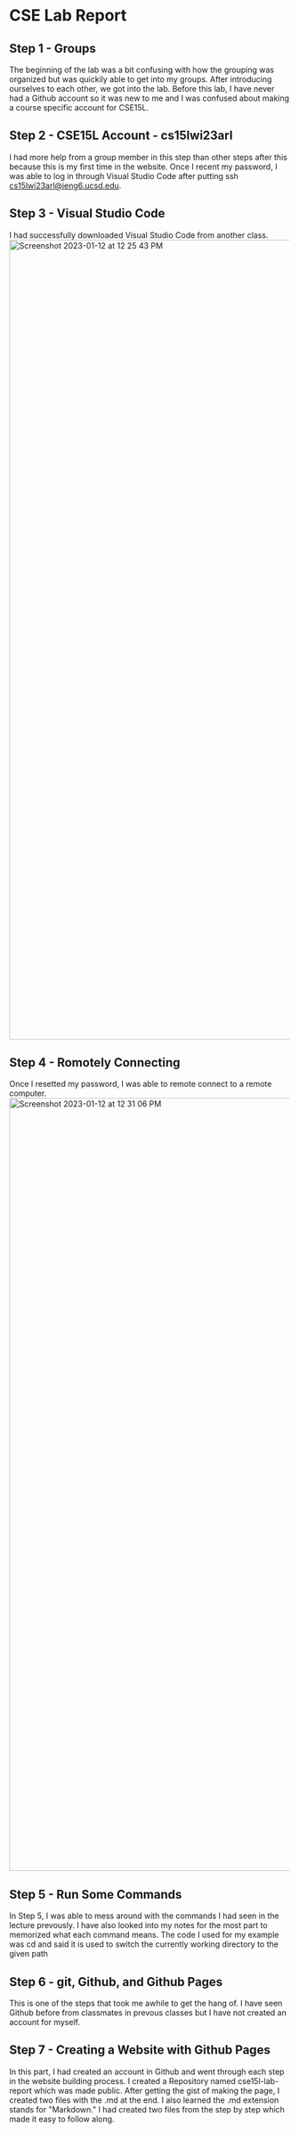 # CSE Lab Report
## Step 1 - Groups
 The beginning of the lab was a bit confusing with how the grouping was organized but was quickily able to get into my groups. After introducing ourselves to each other, we got into the lab. Before this lab, I have never had a Github account so it was new to me and I was confused about making a course specific account for CSE15L. 
 
 ## Step 2 - CSE15L Account - cs15lwi23arl
  I had more help from a group member in this step than other steps after this because this is my first time 
  in the website. Once I recent my password, I was able to log in through Visual Studio Code after putting 
  ssh cs15lwi23arl@ieng6.ucsd.edu. 
  
  ## Step 3 - Visual Studio Code
   I had successfully downloaded Visual Studio Code from another class.
   <img width="1436" alt="Screenshot 2023-01-12 at 12 25 43 PM" src="https://user-images.githubusercontent.com/122570747/212187065-3d3bf220-9f8e-406a-854a-3e028aeff107.png"> 
   
   ## Step 4 - Romotely Connecting 
   Once I resetted my password, I was able to remote connect to a remote computer.
   <img width="1388" alt="Screenshot 2023-01-12 at 12 31 06 PM" src="https://user-images.githubusercontent.com/122570747/212187513-4cb21848-681f-4b9d-ba07-78ee2acee334.png">
   
   ## Step 5 - Run Some Commands
   In Step 5, I was able to mess around with the commands I had seen in the lecture prevously. I have also
   looked into my notes for the most part to memorized what each command means. The code I used for my 
   example 
   was cd and said it is used to switch the currently working directory to the given path
   
   ## Step 6 - git, Github, and Github Pages
   This is one of the steps that took me awhile to get the hang of. I have seen Github before from classmates 
   in prevous classes but I have not created an account for myself. 
   
   ## Step 7 - Creating a Website with Github Pages
   In this part, I had created an account in Github and went through each step in the website building 
   process. I created a Repository named cse15l-lab-report which was made public. After getting the gist of 
   making the page, I created two files with the .md at the end. I also learned the .md extension stands for 
   "Markdown." I had created two files from the step by step which made it easy to follow along. 
   
   
   
   
   
